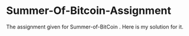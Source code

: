 # Summer-Of-Bitcoin-Assignment
The assignment given for Summer-of-BitCoin . Here is my solution for it.
